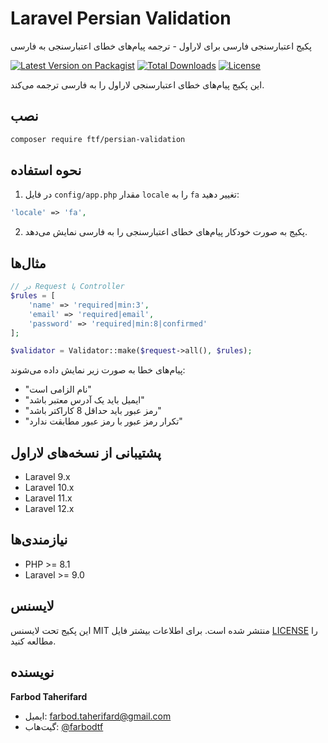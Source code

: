 # Laravel Persian Validation

پکیج اعتبارسنجی فارسی برای لاراول - ترجمه پیام‌های خطای اعتبارسنجی به فارسی

[![Latest Version on Packagist](https://img.shields.io/packagist/v/ftf/persian-validation.svg?style=flat-square)](https://packagist.org/packages/ftf/persian-validation)
[![Total Downloads](https://img.shields.io/packagist/dt/ftf/persian-validation.svg?style=flat-square)](https://packagist.org/packages/ftf/persian-validation)
[![License](https://img.shields.io/packagist/l/ftf/persian-validation.svg?style=flat-square)](https://packagist.org/packages/ftf/persian-validation)

این پکیج پیام‌های خطای اعتبارسنجی لاراول را به فارسی ترجمه می‌کند.

## نصب

```bash
composer require ftf/persian-validation
```

## نحوه استفاده

1. در فایل `config/app.php` مقدار `locale` را به `fa` تغییر دهید:

```php
'locale' => 'fa',
```

2. پکیج به صورت خودکار پیام‌های خطای اعتبارسنجی را به فارسی نمایش می‌دهد.

## مثال‌ها

```php
// در Request یا Controller
$rules = [
    'name' => 'required|min:3',
    'email' => 'required|email',
    'password' => 'required|min:8|confirmed'
];

$validator = Validator::make($request->all(), $rules);
```

پیام‌های خطا به صورت زیر نمایش داده می‌شوند:
- "نام الزامی است"
- "ایمیل باید یک آدرس معتبر باشد"
- "رمز عبور باید حداقل 8 کاراکتر باشد"
- "تکرار رمز عبور با رمز عبور مطابقت ندارد"

## پشتیبانی از نسخه‌های لاراول

- Laravel 9.x
- Laravel 10.x
- Laravel 11.x
- Laravel 12.x

## نیازمندی‌ها

- PHP >= 8.1
- Laravel >= 9.0

## لایسنس

این پکیج تحت لایسنس MIT منتشر شده است. برای اطلاعات بیشتر فایل [LICENSE](LICENSE) را مطالعه کنید.


## نویسنده

**Farbod Taherifard**
- ایمیل: farbod.taherifard@gmail.com
- گیت‌هاب: [@farbodtf](https://github.com/farbodtf)
